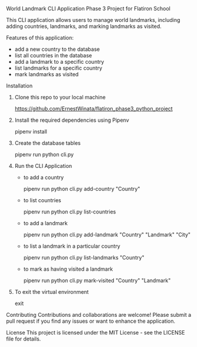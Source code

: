 World Landmark CLI Application
Phase 3 Project for Flatiron School

This CLI application allows users to manage world landmarks, including adding countries, landmarks, and marking landmarks as visited.

Features of this application:
- add a new country to the database
- list all countries in the database
- add a landmark to a specific country
- list landmarks for a specific country
- mark landmarks as visited

Installation

1. Clone this repo to your local machine

   https://github.com/ErnestWinata/flatiron_phase3_python_project
   
2. Install the required dependencies using Pipenv

   pipenv install
   
3. Create the database tables

   pipenv run python cli.py
   
4. Run the CLI Application
   - to add a country

     pipenv run python cli.py add-country "Country"

   - to list countries

     pipenv run python cli.py list-countries

   - to add a landmark

     pipenv run python cli.py add-landmark "Country" "Landmark" "City"

   - to list a landmark in a particular country

     pipenv run python cli.py list-landmarks "Country"

   - to mark as having visited a landmark

     pipenv run python cli.py mark-visited "Country" "Landmark"

8. To exit the virtual environment

      exit

Contributing
Contributions and collaborations are welcome! Please submit a pull request if you find any issues or want to enhance the application.

License
This project is licensed under the MIT License - see the LICENSE file for details.
